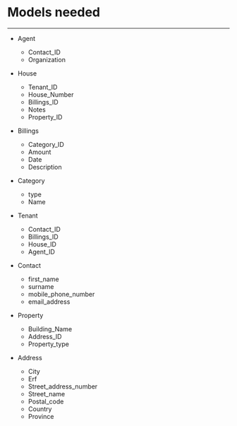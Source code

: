 # Models needed

--------------------------------------------------------------------------------

- Agent
  - Contact_ID
  - Organization


- House
  - Tenant_ID
  - House_Number
  - Billings_ID
  - Notes
  - Property_ID


- Billings  
  - Category_ID
  - Amount
  - Date
  - Description

- Category
  - type
  - Name

- Tenant
  - Contact_ID
  - Billings_ID
  - House_ID
  - Agent_ID


- Contact
  - first_name
  - surname
  - mobile_phone_number
  - email_address


- Property
  - Building_Name
  - Address_ID
  - Property_type


- Address
  - City
  - Erf
  - Street_address_number
  - Street_name
  - Postal_code
  - Country
  - Province
